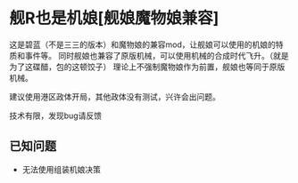 # 舰R也是机娘[舰娘魔物娘兼容]

这是碧蓝（不是三三的版本）和魔物娘的兼容mod，让舰娘可以使用的机娘的特质和事件等。
同时舰娘也兼容了原版机械，可以使用机械的合成时代飞升。（就是为了这碟醋，包的这顿饺子）
理论上不强制魔物娘作为前置，舰娘也等同于原版机械。

建议使用港区政体开局，其他政体没有测试，兴许会出问题。

技术有限，发现bug请反馈

## 已知问题

- 无法使用组装机娘决策
